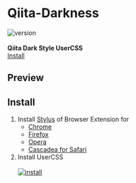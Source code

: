 # Qiita-Darkness
![version](https://img.shields.io/badge/version-1.0.0-blue)
<br><br>
**Qiita Dark Style UserCSS**
<br>[Install](#Install)
## Preview
## Install
1. Install [Stylus](https://add0n.com/stylus.html) of Browser Extension for
    - [Chrome](https://chrome.google.com/webstore/detail/stylus/clngdbkpkpeebahjckkjfobafhncgmne)
    - [Firefox](https://addons.mozilla.org/en-US/firefox/addon/styl-us/)
    - [Opera](https://addons.opera.com/en-US/extensions/details/stylus/)
    - [Cascadea for Safari](https://cascadea.app/)
2. Install UserCSS
  <br><br>[![install](https://img.shields.io/badge/install-v1.0.0-green)](https://raw.githubusercontent.com/koumaza/Qiita-Darkness/master/qiita-darkness.user.css)
